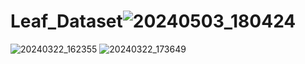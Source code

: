 # Leaf_Dataset![20240503_180424](https://github.com/user-attachments/assets/7bfc02f4-2b65-4713-8096-5991cbbde67d)
![20240322_162355](https://github.com/user-attachments/assets/77409ee1-1946-49e3-be53-62a0b9bf2c46)
![20240322_173649](https://github.com/user-attachments/assets/19c13a9c-838d-47fc-be7b-7579842f417d)

